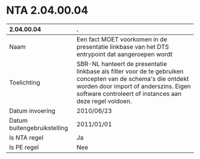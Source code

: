 # NTA 2.04.00.04

 2.04.00.04 | . 
 :--- | :--- 
 Naam | Een fact MOET voorkomen in de presentatie linkbase van het DTS entrypoint dat aangeroepen wordt 
 Toelichting | SBR-NL hanteert de presentatie linkbase als filter voor de te gebruiken concepten van de schema's die ontdekt worden door import of anderszins. Eigen software controleert of instances aan deze regel voldoen. 
 Datum invoering | 2010/06/23 
 Datum buitengebruikstelling | 2011/01/01 
 Is NTA regel | Ja 
 Is PE regel | Nee 

